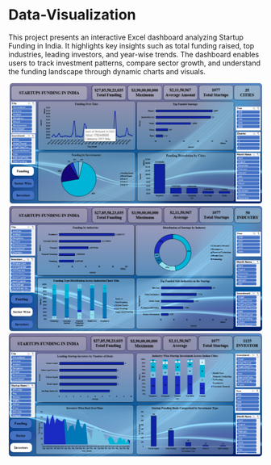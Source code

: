 # Data-Visualization
This project presents an interactive Excel dashboard analyzing Startup Funding in India. It highlights key insights such as total funding raised, top industries, leading investors, and year-wise trends. The dashboard enables users to track investment patterns, compare sector growth, and understand the funding landscape through dynamic charts and visuals.

![Dashboard Screenshot 1](./Screenshot%202025-08-25%20140926.png)
![Dashboard Screenshot 2](./Screenshot%202025-08-25%20141004.png)
![Dashboard Screenshot 3](./Screenshot%202025-08-25%20141036.png)
